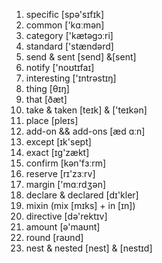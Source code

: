 1. specific [spə'sɪfɪk]
2. common ['kɑːmən]
3. category ['kætəɡɔːri]
4. standard ['stændərd]
5. send & sent [send] &[sent]
6. notify ['noʊtɪfaɪ]
7. interesting ['ɪntrəstɪŋ]
8. thing [θɪŋ]
9. that [ðæt]
10. take & taken [teɪk] & ['teɪkən]
11. place [pleɪs]
12. add-on && add-ons [æd ɑːn]
13. except [ɪk'sept]
14. exact [ɪɡ'zækt]
15. confirm [kən'fɜːrm]
16. reserve [rɪ'zɜːrv]
17. margin ['mɑːrdʒən]
18. declare & declared [dɪ'kler]
19. mixin (mix [mɪks] + in [ɪn])
20. directive [də'rektɪv]
21. amount [ə'maʊnt]
22. round [raʊnd]
23. nest & nested [nest] & [nestɪd]
